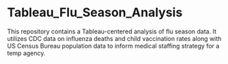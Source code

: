 # Tableau_Flu_Season_Analysis
This repository contains a Tableau-centered analysis of flu season data. It utilizes CDC data on influenza deaths and child vaccination rates along with US Census Bureau population data to inform medical staffing strategy for a temp agency. 
